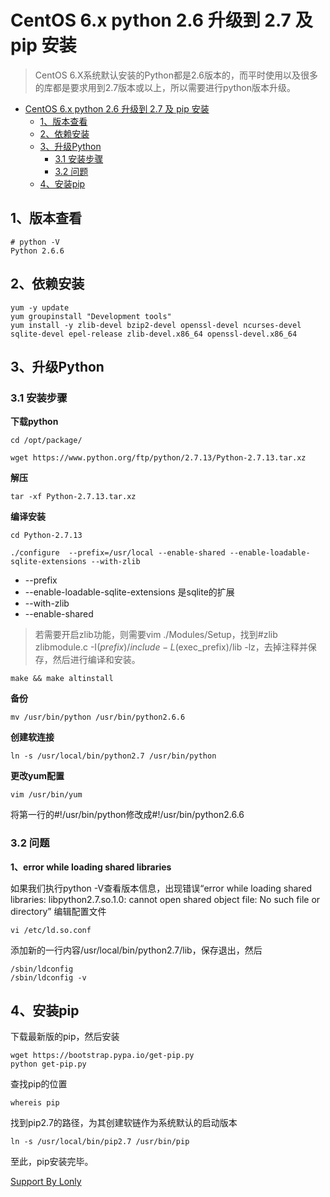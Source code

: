 # CentOS 6.x python 2.6 升级到 2.7 及 pip 安装

> CentOS 6.X系统默认安装的Python都是2.6版本的，而平时使用以及很多的库都是要求用到2.7版本或以上，所以需要进行python版本升级。
> 

<!-- TOC -->

- [CentOS 6.x python 2.6 升级到 2.7 及 pip 安装](#centos-6-x-python-2-6-2-7-pip)
    - [1、版本查看](#1)
    - [2、依赖安装](#2)
    - [3、升级Python](#3-python)
        - [3.1 安装步骤](#3-1)
        - [3.2 问题](#3-2)
    - [4、安装pip](#4-pip)

<!-- /TOC -->

## 1、版本查看
```
# python -V
Python 2.6.6
```

## 2、依赖安装
```
yum -y update
yum groupinstall "Development tools"
yum install -y zlib-devel bzip2-devel openssl-devel ncurses-devel sqlite-devel epel-release zlib-devel.x86_64 openssl-devel.x86_64
```

## 3、升级Python

### 3.1 安装步骤

**下载python**
```
cd /opt/package/

wget https://www.python.org/ftp/python/2.7.13/Python-2.7.13.tar.xz
```

**解压**
```
tar -xf Python-2.7.13.tar.xz
```

**编译安装**
```
cd Python-2.7.13

./configure  --prefix=/usr/local --enable-shared --enable-loadable-sqlite-extensions --with-zlib
```
* --prefix
* --enable-loadable-sqlite-extensions 是sqlite的扩展
* --with-zlib
* --enable-shared

> 若需要开启zlib功能，则需要vim ./Modules/Setup，找到#zlib zlibmodule.c -I$(prefix)/include -L$(exec_prefix)/lib -lz，去掉注释并保存，然后进行编译和安装。

```
make && make altinstall
```

**备份**
```
mv /usr/bin/python /usr/bin/python2.6.6
```

**创建软连接**
```
ln -s /usr/local/bin/python2.7 /usr/bin/python
```

**更改yum配置**
```
vim /usr/bin/yum
```
将第一行的#!/usr/bin/python修改成#!/usr/bin/python2.6.6

### 3.2 问题

**1、error while loading shared libraries**

如果我们执行python -V查看版本信息，出现错误“error while loading shared libraries: libpython2.7.so.1.0: cannot open shared object file: No such file or directory”
编辑配置文件
```
vi /etc/ld.so.conf
```
添加新的一行内容/usr/local/bin/python2.7/lib，保存退出，然后
```
/sbin/ldconfig  
/sbin/ldconfig -v
```

## 4、安装pip

下载最新版的pip，然后安装
```
wget https://bootstrap.pypa.io/get-pip.py
python get-pip.py
```

查找pip的位置
```
whereis pip
```

找到pip2.7的路径，为其创建软链作为系统默认的启动版本
```
ln -s /usr/local/bin/pip2.7 /usr/bin/pip
```

至此，pip安装完毕。

[Support By Lonly](mailto:lonly197@gmail.com)